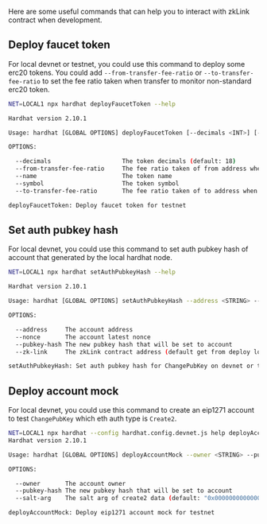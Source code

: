 Here are some useful commands that can help you to interact with zkLink contract when development.

## Deploy faucet token

For local devnet or testnet,  you could use this command to deploy some erc20 tokens. You could add `--from-transfer-fee-ratio` or `--to-transfer-fee-ratio` to set the fee ratio taken when transfer to monitor non-standard erc20 token.

```bash
NET=LOCAL1 npx hardhat deployFaucetToken --help

Hardhat version 2.10.1

Usage: hardhat [GLOBAL OPTIONS] deployFaucetToken [--decimals <INT>] [--from-transfer-fee-ratio <INT>] --name <STRING> --symbol <STRING> [--to-transfer-fee-ratio <INT>]

OPTIONS:

  --decimals                    The token decimals (default: 18)
  --from-transfer-fee-ratio     The fee ratio taken of from address when transfer (default: 0)
  --name                        The token name 
  --symbol                      The token symbol 
  --to-transfer-fee-ratio       The fee ratio taken of to address when transfer (default: 0)

deployFaucetToken: Deploy faucet token for testnet
```

## Set auth pubkey hash

For local devnet, you could use this command to set auth pubkey hash of account that generated by the local hardhat node.

```bash
NET=LOCAL1 npx hardhat setAuthPubkeyHash --help

Hardhat version 2.10.1

Usage: hardhat [GLOBAL OPTIONS] setAuthPubkeyHash --address <STRING> --nonce <STRING> --pubkey-hash <STRING> [--zk-link <STRING>]

OPTIONS:

  --address     The account address 
  --nonce       The account latest nonce 
  --pubkey-hash The new pubkey hash that will be set to account 
  --zk-link     The zkLink contract address (default get from deploy log) 

setAuthPubkeyHash: Set auth pubkey hash for ChangePubKey on devnet or testnet
```

## Deploy account mock

For local devnet, you could use this command to create an eip1271 account to test `ChangePubKey` which eth auth type is `Create2`. 

```bash
NET=LOCAL1 npx hardhat --config hardhat.config.devnet.js help deployAccountMock
Hardhat version 2.10.1

Usage: hardhat [GLOBAL OPTIONS] deployAccountMock --owner <STRING> --pubkey-hash <STRING> [--salt-arg <STRING>]

OPTIONS:

  --owner       The account owner 
  --pubkey-hash The new pubkey hash that will be set to account 
  --salt-arg    The salt arg of create2 data (default: "0x0000000000000000000000000000000000000000000000000000000000000000")

deployAccountMock: Deploy eip1271 account mock for testnet
```

